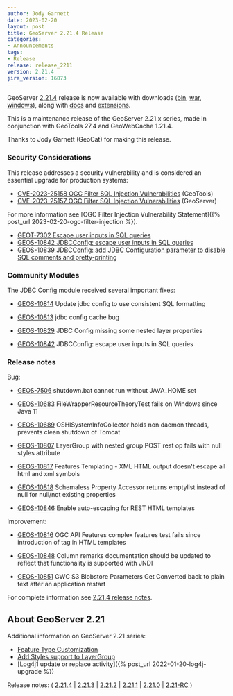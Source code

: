 ```yaml
---
author: Jody Garnett
date: 2023-02-20
layout: post
title: GeoServer 2.21.4 Release
categories:
- Announcements
tags:
- Release
release: release_2211
version: 2.21.4
jira_version: 16873 
---
```


GeoServer [2.21.4](/release/2.21.4/) release is now available with downloads ([bin](https://sourceforge.net/projects/geoserver/files/GeoServer/2.21.4/geoserver-2.21.4-bin.zip/download), [war](https://sourceforge.net/projects/geoserver/files/GeoServer/2.21.4/geoserver-2.21.4-war.zip/download), [windows](https://sourceforge.net/projects/geoserver/files/GeoServer/2.21.4/GeoServer-2.21.4-winsetup.exe/download)), along with [docs](https://sourceforge.net/projects/geoserver/files/GeoServer/2.21.4/geoserver-2.21.4-htmldoc.zip/download) and [extensions](https://sourceforge.net/projects/geoserver/files/GeoServer/2.21.4/extensions/).

This is a maintenance release of the GeoServer 2.21.x series, made in conjunction with GeoTools 27.4 
and GeoWebCache 1.21.4.

Thanks to Jody Garnett (GeoCat) for making this release.

### Security Considerations

This release addresses a security vulnerability and is considered an essential upgrade for production systems:

* [CVE-2023-25158 OGC Filter SQL Injection Vulnerabilities](https://github.com/geotools/geotools/security/advisories/GHSA-99c3-qc2q-p94m) (GeoTools)
* [CVE-2023-25157 OGC Filter SQL Injection Vulnerabilities](https://github.com/geoserver/geoserver/security/advisories/GHSA-7g5f-wrx8-5ccf) (GeoServer)

For more information see [OGC Filter Injection Vulnerability Statement]({% post_url 2023-02-20-ogc-filter-injection %}). 

* [GEOT-7302 Escape user inputs in SQL queries](https://osgeo-org.atlassian.net/browse/GEOT-7302)
* [GEOS-10842 JDBCConfig: escape user inputs in SQL queries](https://osgeo-org.atlassian.net/browse/GEOS-10842)
* [GEOS-10839 JDBCConfig: add JDBC Configuration parameter to disable SQL comments and pretty-printing](https://osgeo-org.atlassian.net/browse/GEOS-10839)

### Community Modules

The JDBC Config module received several important fixes:

* [GEOS-10814](https://osgeo-org.atlassian.net/browse/GEOS-10814) Update jdbc config to use consistent SQL formatting

* [GEOS-10813](https://osgeo-org.atlassian.net/browse/GEOS-10813) jdbc config cache bug

* [GEOS-10829](https://osgeo-org.atlassian.net/browse/GEOS-10829) JDBC Config missing some nested layer properties

* [GEOS-10842](https://osgeo-org.atlassian.net/browse/GEOS-10842) JDBCConfig: escape user inputs in SQL queries

### Release notes

Bug:

* [GEOS-7506](https://osgeo-org.atlassian.net/browse/GEOS-7506) shutdown.bat cannot run without JAVA\_HOME set

* [GEOS-10683](https://osgeo-org.atlassian.net/browse/GEOS-10683) FileWrapperResourceTheoryTest fails on Windows since Java 11

* [GEOS-10689](https://osgeo-org.atlassian.net/browse/GEOS-10689) OSHISystemInfoCollector holds non daemon threads, prevents clean shutdown of Tomcat

* [GEOS-10807](https://osgeo-org.atlassian.net/browse/GEOS-10807) LayerGroup with nested group POST rest op fails with null styles attribute

* [GEOS-10817](https://osgeo-org.atlassian.net/browse/GEOS-10817) Features Templating - XML HTML output doesn't escape all html and xml symbols

* [GEOS-10818](https://osgeo-org.atlassian.net/browse/GEOS-10818) Schemaless Property Accessor returns emptylist instead of null for null/not existing properties

* [GEOS-10846](https://osgeo-org.atlassian.net/browse/GEOS-10846) Enable auto-escaping for REST HTML templates

Improvement:

* [GEOS-10816](https://osgeo-org.atlassian.net/browse/GEOS-10816) OGC API Features complex features test fails since introduction of <meta> tag in HTML templates

* [GEOS-10848](https://osgeo-org.atlassian.net/browse/GEOS-10848) Column remarks documentation should be updated to reflect that functionality is supported with JNDI

* [GEOS-10851](https://osgeo-org.atlassian.net/browse/GEOS-10851) GWC S3 Blobstore Parameters  Get Converted back to plain text after an application restart

For complete information see [2.21.4 release notes](https://github.com/geoserver/geoserver/releases/tag/2.21.4).

## About GeoServer 2.21

Additional information on GeoServer 2.21 series:

- [Feature Type Customization](https://github.com/geoserver/geoserver/wiki/GSIP-207)
- [Add Styles support to LayerGroup](https://github.com/geoserver/geoserver/wiki/GSIP-205)
- [Log4j1 update or replace activity]({% post_url 2022-01-20-log4j-upgrade %})

Release notes:
( [2.21.4](https://github.com/geoserver/geoserver/releases/tag/2.21.4)
| [2.21.3](https://github.com/geoserver/geoserver/releases/tag/2.21.3)
| [2.21.2](https://github.com/geoserver/geoserver/releases/tag/2.21.2)
| [2.21.1](https://github.com/geoserver/geoserver/releases/tag/2.21.1)
| [2.21.0](https://github.com/geoserver/geoserver/releases/tag/2.21.0)
| [2.21-RC](https://github.com/geoserver/geoserver/releases/tag/2.21-RC)
)
